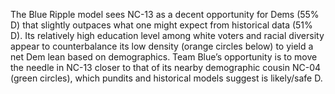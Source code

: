 The Blue Ripple model sees NC-13 as a decent opportunity for Dems (55% D)
that slightly outpaces what one might expect from historical data (51% D).
Its relatively high education level among white voters and racial diversity
appear to counterbalance its low density (orange circles below) to yield
a net Dem lean based on demographics. Team Blue’s opportunity is to move
the needle in NC-13 closer to that of its nearby demographic cousin
NC-04 (green circles), which pundits and historical models suggest is likely/safe D.
